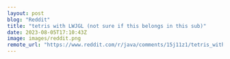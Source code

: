 ```yaml
---
layout: post
blog: "Reddit"
title: "tetris with LWJGL (not sure if this belongs in this sub)"
date: 2023-08-05T17:10:43Z
image: images/reddit.png
remote_url: "https://www.reddit.com/r/java/comments/15j11z1/tetris_with_lwjgl_not_sure_if_this_belongs_in/"
---
```

